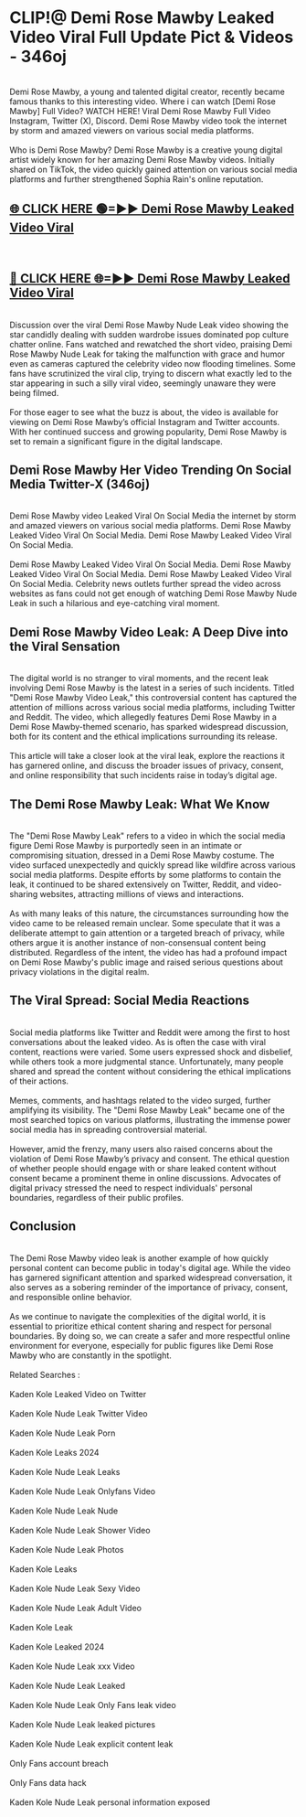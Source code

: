 # CLIP!@ Demi Rose Mawby Leaked Video Viral Full Update Pict & Videos - 346oj
<br>
Demi Rose Mawby, a young and talented digital creator, recently became famous thanks to this interesting video. Where i can watch [Demi Rose Mawby] Full Video? WATCH HERE! Viral Demi Rose Mawby Full Video Instagram, Twitter (X), Discord. Demi Rose Mawby video took the internet by storm and amazed viewers on various social media platforms.
<br><br>
Who is Demi Rose Mawby? Demi Rose Mawby is a creative young digital artist widely known for her amazing Demi Rose Mawby videos. Initially shared on TikTok, the video quickly gained attention on various social media platforms and further strengthened Sophia Rain's online reputation.
<br>
<h2><a href="https://bestclip.site?title=Demi_Rose_Mawby">🌐 CLICK HERE 🟢=►► Demi Rose Mawby Leaked Video Viral</a></h2>
<br>
<h2><a href="https://bestclip.site?title=Demi_Rose_Mawby">🔴 CLICK HERE 🌐=►► Demi Rose Mawby Leaked Video Viral</a></h2>
<br>
Discussion over the viral Demi Rose Mawby Nude Leak video showing the star candidly dealing with sudden wardrobe issues dominated pop culture chatter online. Fans watched and rewatched the short video, praising Demi Rose Mawby Nude Leak for taking the malfunction with grace and humor even as cameras captured the celebrity video now flooding timelines. Some fans have scrutinized the viral clip, trying to discern what exactly led to the star appearing in such a silly viral video, seemingly unaware they were being filmed.
<br><br>
For those eager to see what the buzz is about, the video is available for viewing on Demi Rose Mawby’s official Instagram and Twitter accounts. With her continued success and growing popularity, Demi Rose Mawby is set to remain a significant figure in the digital landscape.
<br>
<h2>Demi Rose Mawby Her Video Trending On Social Media Twitter-X (346oj)</h2>
<br>
Demi Rose Mawby video Leaked Viral On Social Media the internet by storm and amazed viewers on various social media platforms. Demi Rose Mawby Leaked Video Viral On Social Media. Demi Rose Mawby Leaked Video Viral On Social Media.
<br><br>
Demi Rose Mawby Leaked Video Viral On Social Media. Demi Rose Mawby Leaked Video Viral On Social Media. Demi Rose Mawby Leaked Video Viral On Social Media. Celebrity news outlets further spread the video across websites as fans could not get enough of watching Demi Rose Mawby Nude Leak in such a hilarious and eye-catching viral moment.
<br>
<h2>Demi Rose Mawby Video Leak: A Deep Dive into the Viral Sensation</h2>
<br>
The digital world is no stranger to viral moments, and the recent leak involving Demi Rose Mawby is the latest in a series of such incidents. Titled "Demi Rose Mawby Video Leak," this controversial content has captured the attention of millions across various social media platforms, including Twitter and Reddit. The video, which allegedly features Demi Rose Mawby in a Demi Rose Mawby-themed scenario, has sparked widespread discussion, both for its content and the ethical implications surrounding its release.
<br><br>
This article will take a closer look at the viral leak, explore the reactions it has garnered online, and discuss the broader issues of privacy, consent, and online responsibility that such incidents raise in today’s digital age.
<br>
<h2>The Demi Rose Mawby Leak: What We Know</h2>
<br>
The "Demi Rose Mawby Leak" refers to a video in which the social media figure Demi Rose Mawby is purportedly seen in an intimate or compromising situation, dressed in a Demi Rose Mawby costume. The video surfaced unexpectedly and quickly spread like wildfire across various social media platforms. Despite efforts by some platforms to contain the leak, it continued to be shared extensively on Twitter, Reddit, and video-sharing websites, attracting millions of views and interactions.
<br><br>
As with many leaks of this nature, the circumstances surrounding how the video came to be released remain unclear. Some speculate that it was a deliberate attempt to gain attention or a targeted breach of privacy, while others argue it is another instance of non-consensual content being distributed. Regardless of the intent, the video has had a profound impact on Demi Rose Mawby's public image and raised serious questions about privacy violations in the digital realm.
<br>
<h2>The Viral Spread: Social Media Reactions</h2>
<br>
Social media platforms like Twitter and Reddit were among the first to host conversations about the leaked video. As is often the case with viral content, reactions were varied. Some users expressed shock and disbelief, while others took a more judgmental stance. Unfortunately, many people shared and spread the content without considering the ethical implications of their actions.
<br><br>
Memes, comments, and hashtags related to the video surged, further amplifying its visibility. The "Demi Rose Mawby Leak" became one of the most searched topics on various platforms, illustrating the immense power social media has in spreading controversial material.
<br><br>
However, amid the frenzy, many users also raised concerns about the violation of Demi Rose Mawby’s privacy and consent. The ethical question of whether people should engage with or share leaked content without consent became a prominent theme in online discussions. Advocates of digital privacy stressed the need to respect individuals' personal boundaries, regardless of their public profiles.
<br>
<h2>Conclusion</h2>
<br>
The Demi Rose Mawby video leak is another example of how quickly personal content can become public in today's digital age. While the video has garnered significant attention and sparked widespread conversation, it also serves as a sobering reminder of the importance of privacy, consent, and responsible online behavior.
<br><br>
As we continue to navigate the complexities of the digital world, it is essential to prioritize ethical content sharing and respect for personal boundaries. By doing so, we can create a safer and more respectful online environment for everyone, especially for public figures like Demi Rose Mawby who are constantly in the spotlight.
<br><br>
Related Searches :
<br><br>
Kaden Kole Leaked Video on Twitter
<br><br>
Kaden Kole Nude Leak Twitter Video
<br><br>
Kaden Kole Nude Leak Porn
<br><br>
Kaden Kole Leaks 2024
<br><br>
Kaden Kole Nude Leak Leaks
<br><br>
Kaden Kole Nude Leak Onlyfans Video
<br><br>
Kaden Kole Nude Leak Nude
<br><br>
Kaden Kole Nude Leak Shower Video
<br><br>
Kaden Kole Nude Leak Photos
<br><br>
Kaden Kole Leaks
<br><br>
Kaden Kole Nude Leak Sexy Video
<br><br>
Kaden Kole Nude Leak Adult Video
<br><br>
Kaden Kole Leak
<br><br>
Kaden Kole Leaked 2024
<br><br>
Kaden Kole Nude Leak xxx Video
<br><br>
Kaden Kole Nude Leak Leaked
<br><br>
Kaden Kole Nude Leak Only Fans leak video
<br><br>
Kaden Kole Nude Leak leaked pictures
<br><br>
Kaden Kole Nude Leak explicit content leak
<br><br>
Only Fans account breach
<br><br>
Only Fans data hack
<br><br>
Kaden Kole Nude Leak personal information exposed